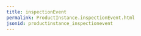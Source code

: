 ```yaml
---
title: inspectionEvent
permalink: ProductInstance.inspectionEvent.html
jsonid: productinstance_inspectionevent
---
```

